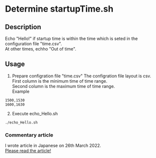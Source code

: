 # Determine startupTime.sh
## Description
Echo "Hello!" if startup time is within the time which is seted in the configuration file "time.csv".   
At other times, echho "Out of time".   

## Usage
1. Prepare configration file "time.csv"
The configration file layout is csv.   
First column is the minimum time of time range.   
Second column is the maximum time of time range.   
Example
	
```csv:time.csv
1500,1530
1600,1630
```

2. Execute echo_Hello.sh

``` bash
./echo_Hello.sh
```
### Commentary article
I wrote  article in Japanese on 26th March 2022.  
[Please read the article!](https://qiita.com/LittleBear-6w6/items/a6f0f3d88ef5dd9185a0)
